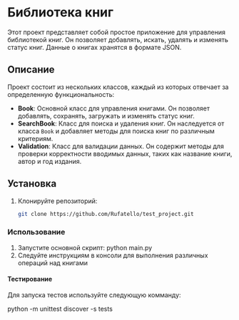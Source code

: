 # Библиотека книг

Этот проект представляет собой простое приложение для управления библиотекой книг. Он позволяет добавлять, искать, удалять и изменять статус книг. Данные о книгах хранятся в формате JSON.

## Описание

Проект состоит из нескольких классов, каждый из которых отвечает за определенную функциональность:

- **Book**: Основной класс для управления книгами. Он позволяет добавлять, сохранять, загружать и изменять статус книг.
- **SearchBook**: Класс для поиска и удаления книг. Он наследуется от класса `Book` и добавляет методы для поиска книг по различным критериям.
- **Validation**: Класс для валидации данных. Он содержит методы для проверки корректности вводимых данных, таких как название книги, автор и год издания.

## Установка

1. Клонируйте репозиторий:
   ```bash
   git clone https://github.com/Rufatello/test_project.git

### Использование
1. Запустите основной скрипт:
   python main.py
2. Следуйте инструкциям в консоли для выполнения различных операций над книгами

#### Тестирование

Для запуска тестов используйте следующую комманду: 

python -m unittest discover -s tests
